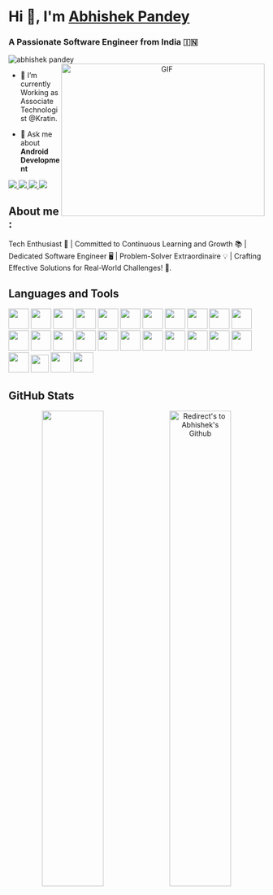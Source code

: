 # Hi 👋, I'm <a href="https://github.com/abhishekcomputerworld" target="blank">Abhishek Pandey</a>
<h3>A Passionate Software Engineer from India &#127470;&#127475</h3>
 <img src="https://komarev.com/ghpvc/?username=abhishekcomputerworld&label=PROFILE VIEWS  &color=red&style=flat" alt="abhishek pandey"/>
<a target="_blank" align="center">
  <img align="right" top="500" height="300" width="400" alt="GIF" src="https://media.giphy.com/media/SWoSkN6DxTszqIKEqv/giphy.gif">
</a> 

- 🌱 I’m currently Working as Associate Technologist @Kratin.

- 💬 Ask me about **Android Development**




<a href="https://www.linkedin.com/in/abhishek-pandey-profile">
  <img src="https://img.shields.io/badge/LinkedIn-0077B5?style=for-the-badge&logo=linkedin&logoColor=white"/> 
 </a> 
 <a href="https://leetcode.com/abhishekPandey_/">
  <img src="https://img.shields.io/badge/Leetcode-orange?style=for-the-badge&logo=leetcode&logoColor=black"/>
</a>
<a href="https://play.google.com/store/apps/developer?id=andotools">
  <img src="https://img.shields.io/badge/Play_Store-414141?style=for-the-badge&logo=google-play&logoColor=white"/>
</a>
<a href="abhishekpandey817827@gmail.com">
  <img src="https://img.shields.io/badge/Gmail-D14836?style=for-the-badge&logo=gmail&logoColor=white"/>
</a>

## **About me** :

Tech Enthusiast 🚀 | Committed to Continuous Learning and Growth 📚 | Dedicated Software Engineer 🖥️ | Problem-Solver Extraordinaire 💡 | Crafting Effective Solutions for Real-World Challenges! 🌟.

## **Languages and Tools**
<p>
 <img src="https://cdn.jsdelivr.net/gh/devicons/devicon/icons/kotlin/kotlin-original.svg" width="40px" height="40px" />
  <img src="https://cdn.jsdelivr.net/gh/devicons/devicon/icons/java/java-original.svg" width="40px" height="40px" />
  <img src="https://cdn.jsdelivr.net/gh/devicons/devicon/icons/nodejs/nodejs-original.svg" width="40px" height="40px" />
  <img src="https://cdn.jsdelivr.net/gh/devicons/devicon/icons/mongodb/mongodb-original-wordmark.svg" width="40px" height="40px" />
  <img src="https://cdn.jsdelivr.net/gh/devicons/devicon/icons/react/react-original-wordmark.svg" width="40px" height="40px" />
  <img src="https://cdn.jsdelivr.net/gh/devicons/devicon/icons/javascript/javascript-original.svg" width="40px" height="40px" />
  <img src="https://cdn.jsdelivr.net/gh/devicons/devicon/icons/android/android-original-wordmark.svg" width="40px" height="40px" />
  <img src="https://cdn.jsdelivr.net/gh/devicons/devicon/icons/vscode/vscode-original-wordmark.svg" width="40px" height="40px" />
  <img src="https://cdn.jsdelivr.net/gh/devicons/devicon/icons/git/git-original.svg" width="40px" height="40px" />
<img src="https://cdn.jsdelivr.net/gh/devicons/devicon/icons/javascript/javascript-original.svg" width=40px heigth=50px >
<img src="https://cdn.jsdelivr.net/gh/devicons/devicon/icons/firebase/firebase-plain.svg"   width="40px" height="40px" />
<img src="https://cdn.jsdelivr.net/gh/devicons/devicon/icons/materialui/materialui-original.svg"   width="40px" height="40px" />
<img src="https://cdn.jsdelivr.net/gh/devicons/devicon/icons/mysql/mysql-original-wordmark.svg"   width="40px" height="40px" />
<img src="https://cdn.jsdelivr.net/gh/devicons/devicon/icons/nextjs/nextjs-original-wordmark.svg"  width="40px" height="40px" >
<img src="https://cdn.jsdelivr.net/gh/devicons/devicon/icons/nodejs/nodejs-original.svg"   width="40px" height="40px" />
<img src="https://cdn.jsdelivr.net/gh/devicons/devicon/icons/express/express-original-wordmsvg"   width="40px" height="40px" />
<img src="https://cdn.jsdelivr.net/gh/devicons/devicon/icons/mongodb/mongodb-original-wordmsvg"   width="40px" height="40px" />
<img src="https://cdn.jsdelivr.net/gh/devicons/devicon/icons/redux/redux-original.svg"   width="40px" height="40px" />
<img src="https://cdn.jsdelivr.net/gh/devicons/devicon/icons/sass/sass-original.svg"   width="40px" height="40px" />
<img src="https://cdn.jsdelivr.net/gh/devicons/devicon/icons/tailwindtailwindcss-original-wordmark.svg"   width="40px" height="40px" />
<img src="https://cdn.jsdelivr.net/gh/devicons/devicon/icons/typescript/typescript-original.svg"   width="40px" height="40px" />
<img src ="https://cdn.jsdelivr.net/gh/devicons/devicon/icons/git/git-plain.svg" width="40px" height="40px">
<img src="https://cdn.jsdelivr.net/gh/devicons/devicon/icons/github/github-original-wordmark.svg" width="40px" height="40px"> 
<img src ="https://cdn.jsdelivr.net/gh/devicons/devicon/icons/vscode/vscode-original-wordmark.svg" width="35px" height="35px">
<img src="https://cdn.jsdelivr.net/gh/devicons/devicon/icons/android/android-original-wordmark.svg"  width="40px" height="40px" />         
<img src="https://cdn.jsdelivr.net/gh/devicons/devicon/icons/androidstudio/androidstudio-plain-wordmark.svg"   width="40px" height="40px"/>
</p>


      
## **GitHub Stats** 
<p align="center">
<a href="https://github.com/abhishekcomputerworld" title="Redirect's to Abhishek's Github">
<img width="49%" src="https://github-readme-stats.vercel.app/api?username=abhishekcomputerworld&show_icons=true&theme=dark&count_private=true&text_color=d3d3d3&icon_color=00E6FE&title_color=00E6FE" /></a>
  

<a href="https://github.com/abhishekcomputerworld">
<img width="49%" title="Redirect's to Abhishek's Github" src="https://github-readme-streak-stats.herokuapp.com/?user=abhishekcomputerworld&theme=dark&theme=black-ice&stroke=0000" /></a>





